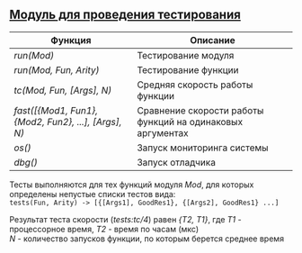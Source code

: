## [Модуль для проведения тестирования](../libs/tests.erl)
|Функция|Описание|  
|----------------------------------------------------|-----------------------------------------------------------|  
|*run(Mod)*| Тестирование модуля|  
|*run(Mod, Fun, Arity)*| Тестирование функции|  
|*tc(Mod, Fun, [Args], N)*| Средняя скорость работы функции|  
|*fast([{Mod1, Fun1}, {Mod2, Fun2}, ...], [Args], N)*| Сравнение скорости работы функций на одинаковых аргументах|  
|*os()*| Запуск мониторинга системы|  
|*dbg()*| Запуск отладчика|  

Тесты выполняются для тех функций модуля *Mod*, для которых определены непустые списки тестов вида:  
```tests(Fun, Arity) -> [{[Args1], GoodRes1}, {[Args2], GoodRes1} ...]```

Результат теста скорости (*tests:tc/4*) равен *{T2, T1}*, где *T1* - процессорное время, *T2* - время по часам (мкс)  
*N* - количество запусков функции, по которым берется среднее время  
